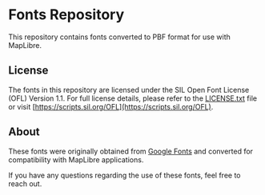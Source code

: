 # Fonts Repository

This repository contains fonts converted to PBF format for use with MapLibre. 

## License

The fonts in this repository are licensed under the SIL Open Font License (OFL) Version 1.1. For full license details, please refer to the [LICENSE.txt](LICENSE.txt) file or visit [https://scripts.sil.org/OFL](https://scripts.sil.org/OFL).

## About

These fonts were originally obtained from [Google Fonts](https://fonts.google.com/) and converted for compatibility with MapLibre applications.

If you have any questions regarding the use of these fonts, feel free to reach out.
